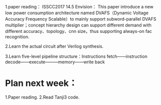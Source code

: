 1.paper reading：
ISSCC2017 14.5 Envision：
This paper introduce a new low power consumption architecture named DVAFS（Dynamic Voltage Accuracy Frequency Scalable）to mainly support subword-parallel DVAFS multiplier；concept hierarchy design can support different demand with different accuracy、topology、cnn size，thus supporting always-on fac recognition.

2.Learn the actual circuit after Verilog synthesis.

3.Learn five-level pipeline structure：Instructions fetch——instruction decode——execute———memory——write back

Plan next week：
==============
1.Paper reading.
2.Read Tanji3 code.

